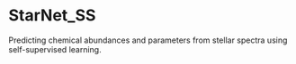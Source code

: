 # StarNet_SS
Predicting chemical abundances and parameters from stellar spectra using self-supervised learning.
